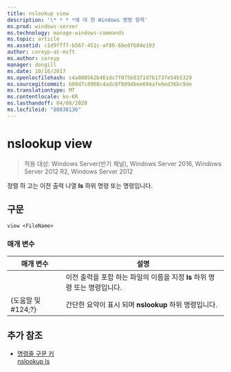 ```yaml
---
title: nslookup view
description: '\* * * *에 대 한 Windows 명령 항목'
ms.prod: windows-server
ms.technology: manage-windows-commands
ms.topic: article
ms.assetid: c1d9fff7-b567-451c-af80-6be8f604e193
author: coreyp-at-msft
ms.author: coreyp
manager: dongill
ms.date: 10/16/2017
ms.openlocfilehash: c4a800562b461dc7f075b8371d7b1737e54b5329
ms.sourcegitcommit: b00d7c8968c4adc8f699dbee694afe6ed36bc9de
ms.translationtype: MT
ms.contentlocale: ko-KR
ms.lasthandoff: 04/08/2020
ms.locfileid: "80838136"
---
```

# <a name="nslookup-view"></a>nslookup view

>적용 대상: Windows Server(반기 채널), Windows Server 2016, Windows Server 2012 R2, Windows Server 2012

정렬 하 고는 이전 출력 나열 **ls** 하위 명령 또는 명령입니다.  
## <a name="syntax"></a>구문  
```  
view <FileName>  
```  
### <a name="parameters"></a>매개 변수  

|    매개 변수    |                                            설명                                            |
|-----------------|---------------------------------------------------------------------------------------------------|
|   <FileName>    | 이전 출력을 포함 하는 파일의 이름을 지정 **ls** 하위 명령 또는 명령입니다. |
| {도움말 및 #124;?} |                       간단한 요약이 표시 되며 **nslookup** 하위 명령입니다.                       |

## <a name="additional-references"></a>추가 참조  
- [명령줄 구문 키](command-line-syntax-key.md)  
[nslookup ls](nslookup-ls.md)  
